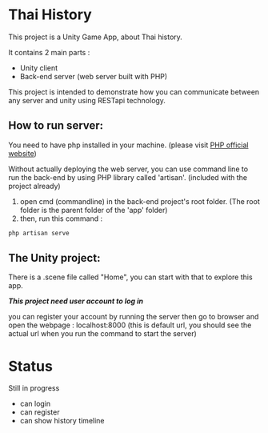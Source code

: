 # **Thai History**

This project is a Unity Game App, about Thai history.

It contains 2 main parts :
- Unity client
- Back-end server (web server built with PHP)

This project is intended to demonstrate how you can communicate between any server and unity using RESTapi technology.

## How to run server:

You need to have php installed in your machine. (please visit [PHP official website](http://www.php.net/))

Without actually deploying the web server, you can use command line to run the back-end by using PHP library called 'artisan'. (included with the project already)

1. open cmd (commandline) in the back-end project's root folder. (The root folder is the parent folder of the 'app' folder)
2. then, run this command : 
```php
php artisan serve
```

## The Unity project:

There is a .scene file called "Home", you can start with that to explore this app.

**_This project need user account to log in_**

you can register your account by running the server then go to browser and open the webpage : localhost:8000 (this is default url, you should see the actual url when you run the command to start the server)

# **Status**

Still in progress

- can login
- can register
- can show history timeline
